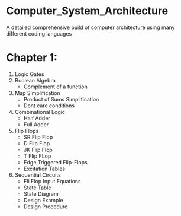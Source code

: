 # Computer_System_Architecture
A detailed comprehensive build of computer architecture using many different coding languages


# Chapter 1:
1. Logic Gates
2. Boolean Algebra
      - Complement of a function
3. Map Simplification
      - Product of Sums Simplification
      - Dont care conditions
4. Combinational Logic
      - Half Adder
      - Full Adder
5. Flip Flops
      - SR Flip Flop
      - D Flip Flop
      - JK Flip Flop
      - T Flip FLop
      - Edge Triggered Flip-Flops
      - Excitation Tables
6. Sequential Circuits
      - Fli Flop Input Equations
      - State Table
      - State Diagram
      - Design Example
      - Design Procedure
